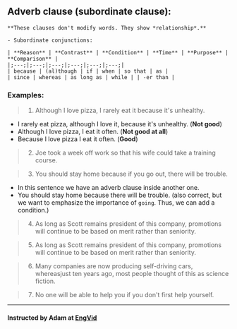 ## Adverb clause (subordinate clause):

```
**These clauses don't modify words. They show *relationship*.**

- Subordinate conjunctions:

| **Reason** | **Contrast** | **Condition** | **Time** | **Purpose** | **Comparison** |
|;---;|;---;|;---;|;---;|;---;|;---;|
| because | (al)though | if | when | so that | as |
| since | whereas | as long as | while | | -er than |
```
### Examples:

> 1. Although I love pizza, I rarely eat it because it's unhealthy. 
- I rarely eat pizza, although I love it, because it's unhealthy. (**Not good**)
- Although I love pizza, I eat it often. (**Not good at all**)
- Because I love pizza I eat it often. (**Good**)

> 2. Joe took a week off work so that his wife could take a training course.

> 3. You should stay home because if you go out, there will be trouble.
- In this sentence we have an adverb clause inside another one.
- You should stay home because there will be trouble. (also correct, but we want to emphasize the importance of `going`. Thus, we can add a condition.)

> 4. As long as Scott remains president of this company, promotions will continue to be based on merit rather than seniority.

> 5. As long as Scott remains president of this company, promotions will continue to be based on merit rather than seniority.

> 6. Many companies are now producing self-driving cars, whereasjust ten years ago, most people thought of this as science fiction.

> 7. No one will be able to help you if you don't first help yourself.

---
#### Instructed by Adam at [EngVid](www.engvid.com)

